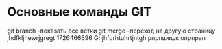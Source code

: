 # Основные команды GIT

git branch -показать все ветки
git merge -переход на другую страницу
jhdfkljhewrjgregt
1726466696
Ghjhfurhtuhrtjntgh
рпрпшешк
опрпрап

